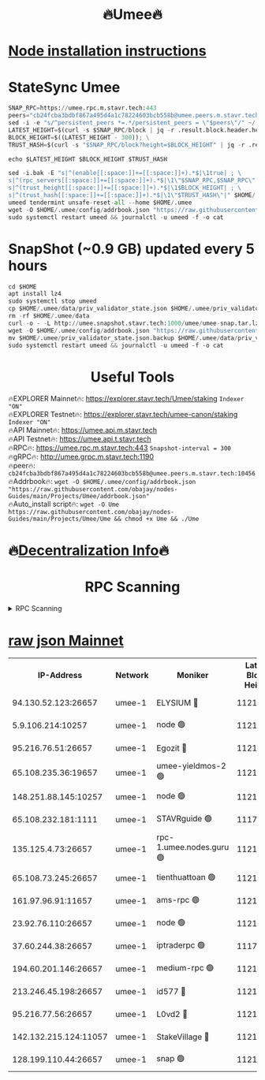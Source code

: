 <h1 align="center"> 🔥Umee🔥</h1>


[Node installation instructions](https://github.com/obajay/nodes-Guides/tree/main/Projects/Umee)
=
# StateSync Umee
```python
SNAP_RPC=https://umee.rpc.m.stavr.tech:443
peers="cb24fcba3bdbf867a495d4a1c78224603bcb558b@umee.peers.m.stavr.tech:10456"
sed -i -e "s/^persistent_peers *=.*/persistent_peers = \"$peers\"/" ~/.umee/config/config.toml
LATEST_HEIGHT=$(curl -s $SNAP_RPC/block | jq -r .result.block.header.height); \
BLOCK_HEIGHT=$((LATEST_HEIGHT - 300)); \
TRUST_HASH=$(curl -s "$SNAP_RPC/block?height=$BLOCK_HEIGHT" | jq -r .result.block_id.hash)

echo $LATEST_HEIGHT $BLOCK_HEIGHT $TRUST_HASH

sed -i.bak -E "s|^(enable[[:space:]]+=[[:space:]]+).*$|\1true| ; \
s|^(rpc_servers[[:space:]]+=[[:space:]]+).*$|\1\"$SNAP_RPC,$SNAP_RPC\"| ; \
s|^(trust_height[[:space:]]+=[[:space:]]+).*$|\1$BLOCK_HEIGHT| ; \
s|^(trust_hash[[:space:]]+=[[:space:]]+).*$|\1\"$TRUST_HASH\"|" $HOME/.umee/config/config.toml
umeed tendermint unsafe-reset-all --home $HOME/.umee
wget -O $HOME/.umee/config/addrbook.json "https://raw.githubusercontent.com/obajay/nodes-Guides/main/Projects/Umee/addrbook.json"
sudo systemctl restart umeed && journalctl -u umeed -f -o cat
```
# SnapShot (~0.9 GB) updated every 5 hours
```python
cd $HOME
apt install lz4
sudo systemctl stop umeed
cp $HOME/.umee/data/priv_validator_state.json $HOME/.umee/priv_validator_state.json.backup
rm -rf $HOME/.umee/data
curl -o - -L http://umee.snapshot.stavr.tech:1000/umee/umee-snap.tar.lz4 | lz4 -c -d - | tar -x -C $HOME/.umee --strip-components 2
wget -O $HOME/.umee/config/addrbook.json "https://raw.githubusercontent.com/obajay/nodes-Guides/main/Projects/Umee/addrbook.json"
mv $HOME/.umee/priv_validator_state.json.backup $HOME/.umee/data/priv_validator_state.json
sudo systemctl restart umeed && journalctl -u umeed -f -o cat
```
 <h1 align="center"> Useful Tools</h1>

🔥EXPLORER Mainnet🔥:      https://explorer.stavr.tech/Umee/staking             `Indexer "ON"` \
🔥EXPLORER Testnet🔥:        https://explorer.stavr.tech/umee-canon/staking      `Indexer "ON"` \
🔥API Mainnet🔥:                   https://umee.api.m.stavr.tech \
🔥API Testnet🔥:                     https://umee.api.t.stavr.tech \
🔥RPC🔥:                           https://umee.rpc.m.stavr.tech:443                     `Snapshot-interval = 300` \
🔥gRPC🔥:                              http://umee.grpc.m.stavr.tech:1190 \
🔥peer🔥:                     `cb24fcba3bdbf867a495d4a1c78224603bcb558b@umee.peers.m.stavr.tech:10456` \
🔥Addrbook🔥:    ```wget -O $HOME/.umee/config/addrbook.json "https://raw.githubusercontent.com/obajay/nodes-Guides/main/Projects/Umee/addrbook.json"``` \
🔥Auto_install script🔥: ```wget -O Ume https://raw.githubusercontent.com/obajay/nodes-Guides/main/Projects/Umee/Ume && chmod +x Ume && ./Ume```

🔥[Decentralization Info](https://github.com/obajay/StateSync-snapshots/tree/main/Projects/Umee/Decentralization)🔥
=

<h1 align="center"> RPC Scanning</h1>

<details>
<summary>RPC Scanning</summary>

<h2 align="center"> We scan nodes in real time every 4 hours. And we provide the final result of RPC endpoints.
We cannot influence the operation of these nodes in any way. </h2>


```python
If Voting Power is higher than 0 --> then the Node is a validator of the network and may be subject to attack and be a potential threat to the chain.
```
```python
We marked such validators with a red symbol
```

</details>

[raw json Mainnet](https://rpc-check.umeem.stavr.tech/umeem/rpc-umeem-result.json)
=



<table><tr><th>IP-Address</th><th>Network</th><th>Moniker</th><th>Latest Block Height</th><th>Earliest Block Height</th><th>Catching Up</th><th>Tx Index</th><th>Voting Power</th><th>Scan Time</th></tr><tr><td>94.130.52.123:26657</td><td>umee-1</td><td>ELYSIUM 🔴</td><td>11210367</td><td>3216011</td><td>False</td><td>on</td><td>23244658</td><td>2024-03-27T23:17:27.906192180UTC</td></tr><tr><td>5.9.106.214:10257</td><td>umee-1</td><td>node 🟢</td><td>11210359</td><td>7942001</td><td>False</td><td>on</td><td>0</td><td>2024-03-27T23:16:39.590929684UTC</td></tr><tr><td>95.216.76.51:26657</td><td>umee-1</td><td>Egozit 🔴</td><td>11210367</td><td>8262001</td><td>False</td><td>off</td><td>38762624</td><td>2024-03-27T23:17:27.607776904UTC</td></tr><tr><td>65.108.235.36:19657</td><td>umee-1</td><td>umee-yieldmos-2 🟢</td><td>11210327</td><td>9575548</td><td>False</td><td>on</td><td>0</td><td>2024-03-27T23:13:32.134176125UTC</td></tr><tr><td>148.251.88.145:10257</td><td>umee-1</td><td>node 🟢</td><td>11210339</td><td>10179652</td><td>False</td><td>on</td><td>0</td><td>2024-03-27T23:14:41.741908393UTC</td></tr><tr><td>65.108.232.181:1111</td><td>umee-1</td><td>STAVRguide 🟢</td><td>11177300</td><td>10560001</td><td>False</td><td>on</td><td>0</td><td>2024-03-27T23:13:15.450640918UTC</td></tr><tr><td>135.125.4.73:26657</td><td>umee-1</td><td>rpc-1.umee.nodes.guru 🟢</td><td>11210366</td><td>10691018</td><td>False</td><td>on</td><td>0</td><td>2024-03-27T23:17:29.288669552UTC</td></tr><tr><td>65.108.73.245:26657</td><td>umee-1</td><td>tienthuattoan 🟢</td><td>11210348</td><td>10787155</td><td>False</td><td>on</td><td>0</td><td>2024-03-27T23:15:37.360533217UTC</td></tr><tr><td>161.97.96.91:11657</td><td>umee-1</td><td>ams-rpc 🟢</td><td>11210376</td><td>10929930</td><td>False</td><td>on</td><td>0</td><td>2024-03-27T23:18:23.717574256UTC</td></tr><tr><td>23.92.76.110:26657</td><td>umee-1</td><td>node 🟢</td><td>11210386</td><td>10938001</td><td>False</td><td>on</td><td>0</td><td>2024-03-27T23:19:23.121961060UTC</td></tr><tr><td>37.60.244.38:26657</td><td>umee-1</td><td>iptraderpc 🟢</td><td>11177300</td><td>11013104</td><td>False</td><td>on</td><td>0</td><td>2024-03-27T23:14:10.944089968UTC</td></tr><tr><td>194.60.201.146:26657</td><td>umee-1</td><td>medium-rpc 🟢</td><td>11210341</td><td>11013104</td><td>False</td><td>on</td><td>0</td><td>2024-03-27T23:14:56.888628646UTC</td></tr><tr><td>213.246.45.198:26657</td><td>umee-1</td><td>id577 🔴</td><td>11210339</td><td>11029001</td><td>False</td><td>on</td><td>35123642</td><td>2024-03-27T23:14:44.101129817UTC</td></tr><tr><td>95.216.77.56:26657</td><td>umee-1</td><td>L0vd2 🔴</td><td>11210376</td><td>11110376</td><td>False</td><td>off</td><td>38515405</td><td>2024-03-27T23:18:23.459579129UTC</td></tr><tr><td>142.132.215.124:11057</td><td>umee-1</td><td>StakeVillage 🔴</td><td>11210385</td><td>11177889</td><td>False</td><td>on</td><td>1761719</td><td>2024-03-27T23:19:14.070369673UTC</td></tr><tr><td>128.199.110.44:26657</td><td>umee-1</td><td>snap 🟢</td><td>11210374</td><td>11207172</td><td>False</td><td>off</td><td>0</td><td>2024-03-27T23:18:10.624514751UTC</td></tr></table>
